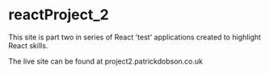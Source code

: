 # reactProject_2

This site is part two in series of React 'test' applications created to highlight React skills.

The live site can be found at project2.patrickdobson.co.uk
